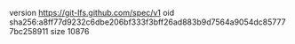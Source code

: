 version https://git-lfs.github.com/spec/v1
oid sha256:a8ff77d9232c6dbe206bf333f3bff26ad883b9d7564a9054dc857777bc258911
size 10876
